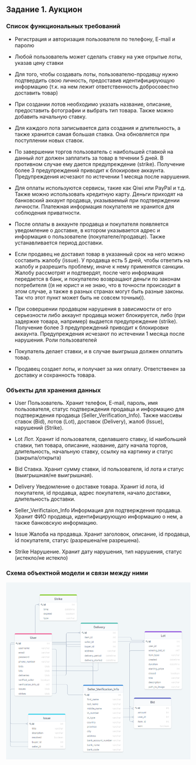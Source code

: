 ## Задание 1. Аукцион

### Список функциональных требований

- Регистрация и авторизация пользователя по телефону, E-mail и паролю

- Любой пользователь может сделать ставку на уже отрытые лоты, указав цену ставки

- Для того, чтобы создавать лоты, пользователю-продавцу нужно подтвердить свою личность, предоставив идентифицирующую информацию (т.к. на нем лежит ответственность добросовестно доставить товар)

- При создании лотов необходимо указать название, описание, предоставить фотографии и выбрать тип товара. Также можно добавить начальную ставку.

- Для каждого лота записывается дата создания и длительность, а также хранится самая большая ставка. Она обновляется при поступлении новых ставок.

- По завершении торгов пользователь с наибольшей ставкой на данный лот должен заплатить за товар в течении 5 дней. В противном случае ему дается предупреждение (strike). Получение более 3 предупреждений приводит к блокировке аккаунта. Предупреждения исчезают по истечении 1 месяца после нарушения.

- Для оплаты используются сервисы, такие как Qiwi или PayPal и т.д. Также можно использовать кредитную карту. Деньги приходят на банковский аккаунт продавца, указываемый при подтверждении личности. Платежная информация покупателя не хранится для соблюдения приватности.

- После оплаты в аккаунте продавца и покупателя появляется уведомление о доставке, в котором указывается адрес и информация о пользователе (покупателе/продавце). Также устанавливается период доставки.

- Если продавец не доставил товар в указанный срок на него можно составить жалобу (issue). У продавца есть 5 дней, чтобы ответить на жалобу и разрешить проблему, иначе к нему применятся санкции. Жалобу рассмотрят и подтвердят, после чего информация передается в банк, и покупателю возвращают деньги по законам потребителя ((я не юрист и не знаю, что в точности происходит в этом случае, а также в разных странах могут быть разные законы. Так что этот пункт может быть не совсем точным)).

- При совершении продавцом нарушения в зависимости от его серьезности либо аккаунт продавца может блокируется, либо (при задержке товара, например) выдается предупреждение (strike). Получение более 3 предупреждений приводит к блокировке аккаунта. Предупреждения исчезают по истечении 1 месяца после нарушения.
  Роли пользователей

- Покупатель делает ставки, и в случае выигрыша должен оплатить товар.

- Продавец создает лоты, и получает за них оплату. Ответственен за доставку и сохранность товара.

### Объекты для хранения данных

- User
  Пользователь. Хранит телефон, E-mail, пароль, имя пользователя, статус подтверждения продавца и информацию для подтверждения продавца (Seller_Verification_Info). Также массивы ставок (Bid), лотов (Lot), доставок (Delivery), жалоб (Issue), нарушений (Strike).

- Lot
  Лот. Хранит id пользователя, сделавшего ставку, id наибольшей ставки, тип товара, описание, название, дату начала торгов, длительность, начальную ставку, ссылку на картинку и статус (закрыта/открыта)

- Bid
  Ставка. Хранит сумму ставки, id пользователя, id лота и статус (выигрышная/не выигрышная).

- Delivery
  Уведомление о доставке товара. Хранит id лота, id покупателя, id продавца, адрес покупателя, начало доставки, длительность доставки.

- Seller_Verifictaion_Info
  Информация для подтверждения продавца. Хранит ФИО продавца, идентифицирующую информацию о нем, а также банковскую информацию.

- Issue
  Жалоба на продавца. Хранит заголовок, описание, id продавца, id покупателя, статус (разрешена/не разрешена).

- Strike
  Нарушение. Хранит дату нарушения, тип нарушения, статус (истекло/не истекло)

### Схема объектной модели и связи между ними

![schema.png](schema.png)

